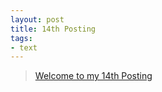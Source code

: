 ```yaml
---
layout: post
title: 14th Posting
tags: 
- text
---
```


> [Welcome to my 14th Posting](https://janghan-kor.tistory.com/87)
 